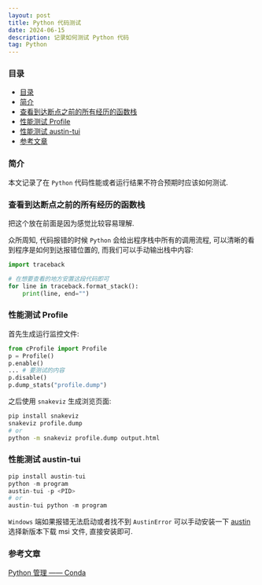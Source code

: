 ```yaml
---
layout: post
title: Python 代码测试
date: 2024-06-15
description: 记录如何测试 Python 代码
tag: Python
---
```


### 目录
- [目录](#目录)
- [简介](#简介)
- [查看到达断点之前的所有经历的函数栈](#查看到达断点之前的所有经历的函数栈)
- [性能测试 Profile](#性能测试-profile)
- [性能测试 austin-tui](#性能测试-austin-tui)
- [参考文章](#参考文章)

### 简介
本文记录了在 `Python` 代码性能或者运行结果不符合预期时应该如何测试.

### 查看到达断点之前的所有经历的函数栈
把这个放在前面是因为感觉比较容易理解.

众所周知, 代码报错的时候 `Python` 会给出程序栈中所有的调用流程, 可以清晰的看到程序是如何到达报错位置的, 而我们可以手动输出栈中内容:

```py
import traceback

# 在想要查看的地方安置这段代码即可
for line in traceback.format_stack():
    print(line, end="")
```

### 性能测试 Profile
首先生成运行监控文件:

```py
from cProfile import Profile
p = Profile()
p.enable()
... # 要测试的内容
p.disable()
p.dump_stats("profile.dump")
```

之后使用 `snakeviz` 生成浏览页面:

```sh
pip install snakeviz
snakeviz profile.dump
# or
python -m snakeviz profile.dump output.html
```

### 性能测试 austin-tui
```py
pip install austin-tui
python -m program
austin-tui -p <PID>
# or
austin-tui python -m program
```

`Windows` 端如果报错无法启动或者找不到 `AustinError` 可以手动安装一下 [austin](https://github.com/P403n1x87/austin/releases) 选择新版本下载 msi 文件, 直接安装即可.


### 参考文章
[Python 管理 —— Conda](https://zhuanlan.zhihu.com/p/638540652)
